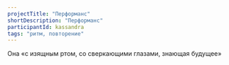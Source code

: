 ```yaml
---
projectTitle: "Перформанс"
shortDescription: "Перформанс"
participantId: kassandra
tags: "ритм, повторение"
---
```


Она «с изящным ртом, со сверкающими глазами, знающая будущее»
